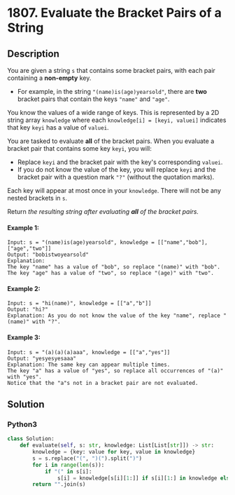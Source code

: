 # 1807. Evaluate the Bracket Pairs of a String

## Description
You are given a string `s` that contains some bracket pairs, with each pair containing a **non-empty** key.

* For example, in the string `"(name)is(age)yearsold"`, there are **two** bracket pairs that contain the keys `"name"` and `"age"`.

You know the values of a wide range of keys. This is represented by a 2D string array `knowledge` where each `knowledge[i] = [keyi, valuei]` indicates that key `keyi` has a value of `valuei`.

You are tasked to evaluate **all** of the bracket pairs. When you evaluate a bracket pair that contains some key `keyi`, you will:

* Replace `keyi` and the bracket pair with the key's corresponding `valuei`.
* If you do not know the value of the key, you will replace `keyi` and the bracket pair with a question mark `"?"` (without the quotation marks).

Each key will appear at most once in your `knowledge`. There will not be any nested brackets in `s`.

Return *the resulting string after evaluating **all** of the bracket pairs.*

#### Example 1:
```
Input: s = "(name)is(age)yearsold", knowledge = [["name","bob"],["age","two"]]
Output: "bobistwoyearsold"
Explanation:
The key "name" has a value of "bob", so replace "(name)" with "bob".
The key "age" has a value of "two", so replace "(age)" with "two".
```

#### Example 2:
```
Input: s = "hi(name)", knowledge = [["a","b"]]
Output: "hi?"
Explanation: As you do not know the value of the key "name", replace "(name)" with "?".
```

#### Example 3:
```
Input: s = "(a)(a)(a)aaa", knowledge = [["a","yes"]]
Output: "yesyesyesaaa"
Explanation: The same key can appear multiple times.
The key "a" has a value of "yes", so replace all occurrences of "(a)" with "yes".
Notice that the "a"s not in a bracket pair are not evaluated.
```


## Solution

### Python3
```python
class Solution:
    def evaluate(self, s: str, knowledge: List[List[str]]) -> str:
        knowledge = {key: value for key, value in knowledge}
        s = s.replace("(", ")(").split(")")
        for i in range(len(s)):
            if "(" in s[i]:
                s[i] = knowledge[s[i][1:]] if s[i][1:] in knowledge else "?"
        return "".join(s)
```